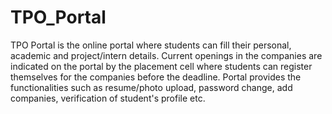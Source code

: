 # TPO_Portal
TPO Portal is the online portal where students can fill their personal, academic and project/intern details. Current openings in the companies are indicated on the portal by the placement cell where students can register themselves for the companies before the deadline. Portal provides the functionalities such as resume/photo upload, password change, add companies, verification of student's profile etc.


